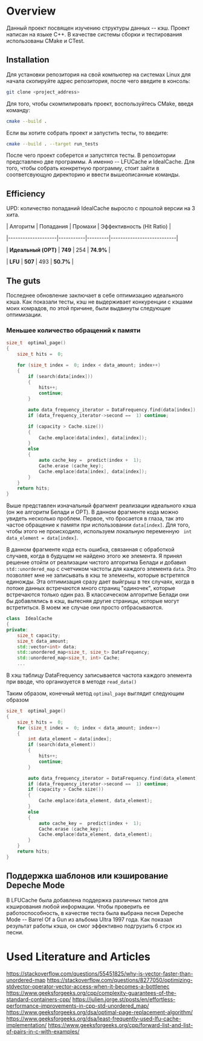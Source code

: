 # Overview
Данный проект посвящен изучению структуры данных -- кэш. Проект написан на языке C++. В качестве системы сборки и тестирования использованы CMake и CTest.

## Installation
Для установки репозитория на свой компьютер на системах Linux для начала скопируйте адрес репозитория, после чего введите в консоль:
```bash
git clone <project_address>
```
Для того, чтобы скомпилировать проект, воспользуйтесь CMake, введя команду:
```bash
cmake --build .
```
Если вы хотите собрать проект и запустить тесты, то введите:
```bash
cmake --build . --target run_tests
```
После чего проект соберется и запустятся тесты.
В репозитории представлено две программы. А именно -- LFUCache и IdealCache. Для того, чтобы собрать конкретную программу, стоит зайти в соответсвующую директорию и ввести вышеописанные команды.

## Efficiency
UPD: количество попаданий IdealCache выросло с прошлой версии на 3 хита.

| Алгоритм | Попадания | Промахи | Эффективность (Hit Ratio) |

|--------------------|-----------|---------|---------------------------|

| **Идеальный (OPT)** | **749** | 254 | **74.9%** |

| **LFU** | **507** | 493 | **50.7%** |

## The guts
Последнее обновление заключает в себе оптимизацию идеального кэша. Как показали тесты, кэш не выдерживает конкуренции с кэшами моих комрадов, по этой причине, были выдвинуты следующие оптимизации.

### Меньшее количество обращений к памяти
```cpp
size_t  optimal_page()
{
	size_t hits =  0;

	for (size_t index =  0; index < data_amount; index++)
	{
		if (search(data[index]))
		{
			hits++;
			continue;
		}

		auto data_frequency_iterator = DataFrequency.find(data[index]);
		if (data_frequency_iterator->second ==  1) continue;

		if (capacity > Cache.size())
		{
			Cache.emplace(data[index], data[index]);
		}
		else
		{
			auto cache_key =  predict(index +  1);
			Cache.erase (cache_key);
			Cache.emplace(data[index], data[index]);
		}
	}
	return hits;
}
```
Выше представлен изначальный фрагмент реализации идеального кэша (он же алгоритм Белади и OPT). В данном фрагменте кода можно увидеть несколько проблем. Первое, что бросается в глаза, так это частое обращение к памяти при использовании ``` data[index] ```. Для того, чтобы этого не происходило, используем локальную переменную ``` int data_element = data[index]```.

В данном фрагменте кода есть ошибка, связанная с обработкой случаев, когда в будущем не найдено этого же элемента. Я принял решение отойти от реализации чистого алгоритма Белади и добавил ```std::unordered_map``` с счетчиком частоты для каждого элемента ```data```. Это позволяет мне не записывать в кэш те элементы, которые встретятся единожды. Эта оптимизация сразу дает выйгрыш в тех случаях, когда в потоке данных встречаются много страниц "одиночек", которые встречаются только один раз. В классическом алгоритме Белади они бы добавлялись в кэш, вытесняя другие страницы, которые могут встретиться. В моем же случае они просто отбрасываются.

```cpp
class  IdealCache
{
private:
	size_t capacity;
	size_t data_amount;
	std::vector<int> data;
	std::unordered_map<size_t, size_t> DataFrequency;
	std::unordered_map<size_t, int> Cache;
	...
```
В хэш таблицу DataFrequency записывается частота каждого элемента при вводе, что организуется в методе ```read_data()```

Таким образом, конечный метод ```optimal_page``` выглядит следующим образом
```cpp
size_t  optimal_page()
{
	size_t hits =  0;
	for (size_t index =  0; index < data_amount; index++)
	{
		int data_element = data[index];
		if (search(data_element))
		{
			hits++;
			continue;
		}

		auto data_frequency_iterator = DataFrequency.find(data_element);
		if (data_frequency_iterator->second ==  1) continue;
		if (capacity > Cache.size())
		{
			Cache.emplace(data_element, data_element);
		}
		else
		{
			auto cache_key =  predict(index +  1);
			Cache.erase (cache_key);
			Cache.emplace(data_element, data_element);
		}
	}
	return hits;
}
```
## Поддержка шаблонов или кэширование Depeche Mode
В LFUCache была добавлена поддержка различных типов для кэширования любой информации. Чтобы проверить ее работоспособность, в качестве теста была выбрана песня Depeche Mode -- Barrel Of a Gun из альбома Ultra 1997 года. Как показал результат работы кэша, он смог эффективно подгрузить 6 строк из песни.

# Used Literature and Articles
https://stackoverflow.com/questions/55451825/why-is-vector-faster-than-unordered-map
https://stackoverflow.com/questions/8277050/optimizing-stdvector-operator-vector-access-when-it-becomes-a-bottlenec
https://www.geeksforgeeks.org/cpp/complexity-guarantees-of-the-standard-containers-cpp/
https://julien.jorge.st/posts/en/effortless-performance-improvements-in-cpp-std-unordered_map/
https://www.geeksforgeeks.org/dsa/optimal-page-replacement-algorithm/
https://www.geeksforgeeks.org/dsa/least-frequently-used-lfu-cache-implementation/
https://www.geeksforgeeks.org/cpp/forward-list-and-list-of-pairs-in-c-with-examples/



